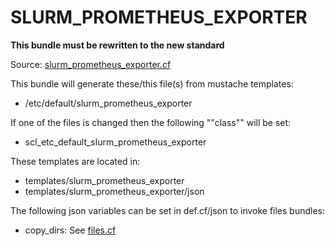 # SLURM_PROMETHEUS_EXPORTER

**This bundle must be rewritten to the new standard**

Source: [slurm_prometheus_exporter.cf](/services/slurm_prometheus_exporter.cf)

This bundle will generate these/this file(s) from mustache templates:
 * /etc/default/slurm_prometheus_exporter

If one of the files is changed then the following ""class"" will be set:
 * scl_etc_default_slurm_prometheus_exporter

These templates are located in:
 * templates/slurm_prometheus_exporter
 * templates/slurm_prometheus_exporter/json

The following json variables can be set in def.cf/json to invoke files bundles:
  * copy_dirs: See [files.cf](/masterfiles/lib/scl/files.cf)


